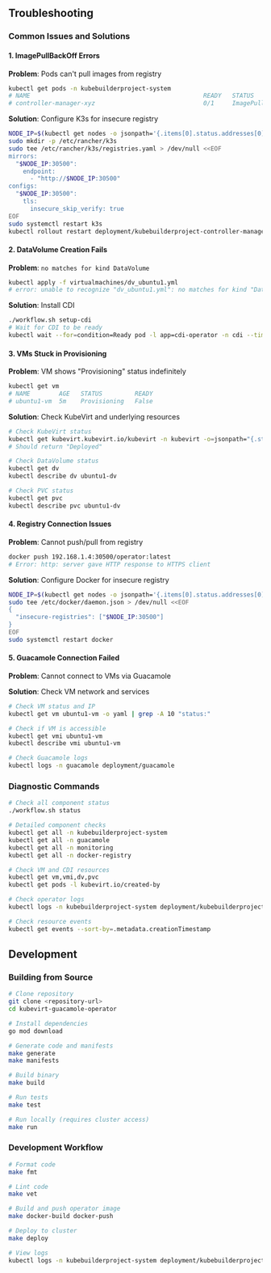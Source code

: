 ## Troubleshooting

### Common Issues and Solutions

#### 1. ImagePullBackOff Errors

**Problem**: Pods can't pull images from registry

```bash
kubectl get pods -n kubebuilderproject-system
# NAME                                                READY   STATUS             RESTARTS   AGE
# controller-manager-xyz                              0/1     ImagePullBackOff   0          2m
```

**Solution**: Configure K3s for insecure registry

```bash
NODE_IP=$(kubectl get nodes -o jsonpath='{.items[0].status.addresses[0].address}')
sudo mkdir -p /etc/rancher/k3s
sudo tee /etc/rancher/k3s/registries.yaml > /dev/null <<EOF
mirrors:
  "$NODE_IP:30500":
    endpoint:
      - "http://$NODE_IP:30500"
configs:
  "$NODE_IP:30500":
    tls:
      insecure_skip_verify: true
EOF
sudo systemctl restart k3s
kubectl rollout restart deployment/kubebuilderproject-controller-manager -n kubebuilderproject-system
```

#### 2. DataVolume Creation Fails

**Problem**: `no matches for kind DataVolume`

```bash
kubectl apply -f virtualmachines/dv_ubuntu1.yml
# error: unable to recognize "dv_ubuntu1.yml": no matches for kind "DataVolume"
```

**Solution**: Install CDI

```bash
./workflow.sh setup-cdi
# Wait for CDI to be ready
kubectl wait --for=condition=Ready pod -l app=cdi-operator -n cdi --timeout=300s
```

#### 3. VMs Stuck in Provisioning

**Problem**: VM shows "Provisioning" status indefinitely

```bash
kubectl get vm
# NAME        AGE   STATUS         READY
# ubuntu1-vm  5m    Provisioning   False
```

**Solution**: Check KubeVirt and underlying resources

```bash
# Check KubeVirt status
kubectl get kubevirt.kubevirt.io/kubevirt -n kubevirt -o=jsonpath="{.status.phase}"
# Should return "Deployed"

# Check DataVolume status
kubectl get dv
kubectl describe dv ubuntu1-dv

# Check PVC status
kubectl get pvc
kubectl describe pvc ubuntu1-dv
```

#### 4. Registry Connection Issues

**Problem**: Cannot push/pull from registry

```bash
docker push 192.168.1.4:30500/operator:latest
# Error: http: server gave HTTP response to HTTPS client
```

**Solution**: Configure Docker for insecure registry

```bash
NODE_IP=$(kubectl get nodes -o jsonpath='{.items[0].status.addresses[0].address}')
sudo tee /etc/docker/daemon.json > /dev/null <<EOF
{
  "insecure-registries": ["$NODE_IP:30500"]
}
EOF
sudo systemctl restart docker
```

#### 5. Guacamole Connection Failed

**Problem**: Cannot connect to VMs via Guacamole

**Solution**: Check VM network and services

```bash
# Check VM status and IP
kubectl get vm ubuntu1-vm -o yaml | grep -A 10 "status:"

# Check if VM is accessible
kubectl get vmi ubuntu1-vm
kubectl describe vmi ubuntu1-vm

# Check Guacamole logs
kubectl logs -n guacamole deployment/guacamole
```

### Diagnostic Commands

```bash
# Check all component status
./workflow.sh status

# Detailed component checks
kubectl get all -n kubebuilderproject-system
kubectl get all -n guacamole
kubectl get all -n monitoring
kubectl get all -n docker-registry

# Check VM and CDI resources
kubectl get vm,vmi,dv,pvc
kubectl get pods -l kubevirt.io/created-by

# Check operator logs
kubectl logs -n kubebuilderproject-system deployment/kubebuilderproject-controller-manager -f

# Check resource events
kubectl get events --sort-by=.metadata.creationTimestamp
```

## Development

### Building from Source

```bash
# Clone repository
git clone <repository-url>
cd kubevirt-guacamole-operator

# Install dependencies
go mod download

# Generate code and manifests
make generate
make manifests

# Build binary
make build

# Run tests
make test

# Run locally (requires cluster access)
make run
```

### Development Workflow

```bash
# Format code
make fmt

# Lint code
make vet

# Build and push operator image
make docker-build docker-push

# Deploy to cluster
make deploy

# View logs
kubectl logs -n kubebuilderproject-system deployment/kubebuilderproject-controller-manager -f
```
